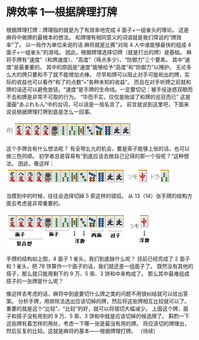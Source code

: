 # 牌效率 1—根据牌理打牌

根据牌理打牌：牌理指的就是为了有效率地完成 4 面子+一组雀头的理论。 这是麻将中做牌的最根本的想法。 和牌理有相同意义的词语就是我们常说的“牌效率”了。  以一局作为单位来说的话 麻将就是比赛“对局 4 人中谁能够最快的组成 4 面子+一组雀头”的游戏。 因此，根据牌理选择切牌（就是打出的牌）是基础。  麻将手牌有“速度”（和牌速度）、“高度”（得点多少）、“防御力”三个要素。 其中“速度”是最重要的。 其中的原因是“速度”能够给予“高度”和“防御力”以掩护。  无论多么大的牌只要和不了就不能增加点棒。 尽早和牌可以阻止对手可能和出的牌，实际的收益也可以看作“和了的点数”+“各种未知的收益”。  而且在对手听牌之前就和牌的话还可以避免放铳。“速度”是手牌的生命线。一定要切记：被手役迷惑双眼而不去和牌是非常不可取的行为。 “华而不实，仅仅是贻误了和牌的巡目而已” 这是漫画“あぶれもん”中的台词，可以说是一局名言了。 前言就说到这里吧，下面来说说根据牌理打牌到底是怎么一回事。

![image](./output/image_page38_9.png)

这个手牌会有什么想法呢？ 有全带幺九的机会，要是索子能够上张的话，也可以做三色同顺。 初学者总是容易有“到底应该去做自己记得的那一个役呢？”这种想法。  因此，像这样：
![image](./output/image_page38_10.png)

当摸到中的时候，往往会选择切掉 5 索这样的错招。 从 13（14）张手牌的结构方面去考虑是非常重要的。

![image](./output/image_page39_8.png)

 手牌的结构如上图，4 面子 1 雀头，我们到底缺什么呢？ 目前已经完成了 2 面子和 1 雀头，把 78 饼算作一个面子的话，我们就还差一组面子了。 既然没有其他的搭子，那么就只能用剩下的 9 万、5 索、3 饼和中来构成了。 那么其中最难组成搭子的一张牌是什么呢？

 像这样去考虑的话，麻将中到底要切什么牌之类的问题不用很纠结就可以给出答案。 分析手牌，用排除法选出应该切掉的牌，然后将这些牌相互比较就可以了。 重要的就是这个“比较”，“比较”的好，就可以将错切大幅减少。  上面这个牌，面子和搭子没有用到的 9 万、5 索、3 饼和中就是应该切掉的候选牌了。 斟酌一下这些牌有着怎样的用处，考虑一下哪一张是最没有用的牌。 将应该切的牌理出，然后反复的比较。这就是麻将的基本——根据牌理打牌。    （待续）